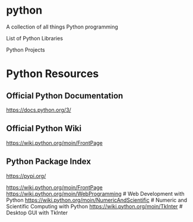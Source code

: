 # python
A collection of all things Python programming

List of Python Libraries

Python Projects

# Python Resources
## Official Python Documentation
https://docs.python.org/3/ 

## Official Python Wiki
https://wiki.python.org/moin/FrontPage

## Python Package Index
https://pypi.org/
 
  
  https://wiki.python.org/moin/FrontPage
    https://wiki.python.org/moin/WebProgramming # Web Development with Python
    https://wiki.python.org/moin/NumericAndScientific # Numeric and Scientific Computing with Python
    https://wiki.python.org/moin/TkInter # Desktop GUI with TkInter
    
  
  
